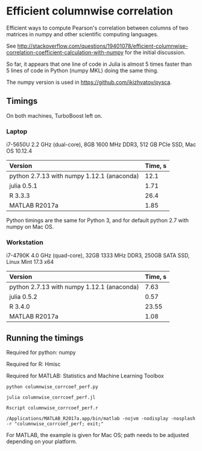# Efficient columnwise correlation

Efficient ways to compute Pearson's correlation between columns of two matrices in numpy and other scientific computing languages.

See http://stackoverflow.com/questions/19401078/efficient-columnwise-correlation-coefficient-calculation-with-numpy for the initial discussion.

So far, it appears that one line of code in Julia is almost 5 times faster than 5 lines of code in Python (numpy MKL) doing the same thing.

The numpy version is used in https://github.com/ikizhvatov/pysca.

## Timings

On both machines, TurboBoost left on.

### Laptop

i7-5650U 2.2 GHz (dual-core), 8GB 1600 MHz DDR3, 512 GB PCIe SSD, Mac OS 10.12.4

| Version                                     | Time, s |
|:------------------------------------------- |:------- |
| python 2.7.13 with numpy 1.12.1 (anaconda)  | 12.1    | 
| julia 0.5.1                                 | 1.71    |
| R 3.3.3                                     | 26.4    |
| MATLAB R2017a                               | 1.85    |

Python timings are the same for Python 3, and for default python 2.7 with numpy on Mac OS.

### Workstation

i7-4790K 4.0 GHz (quad-core), 32GB 1333 MHz DDR3, 250GB SATA SSD, Linux Mint 17.3 x64

| Version                                     | Time, s |
|:------------------------------------------- |:------- |
| python 2.7.13 with numpy 1.12.1 (anaconda)  | 7.63    | 
| julia 0.5.2                                 | 0.57    |
| R 3.4.0                                     | 23.55   |
| MATLAB R2017a                               | 1.08    |

## Running the timings

Required for python: numpy

Required for R: Hmisc

Required for MATLAB: Statistics and Machine Learning Toolbox

```python columnwise_corrcoef_perf.py```

```julia columnwise_corrcoef_perf.jl```

```Rscript columnwise_corrcoef_perf.r```

```/Applications/MATLAB_R2017a.app/bin/matlab -nojvm -nodisplay -nosplash -r "columnwise_corrcoef_perf; exit;"```

For MATLAB, the example is given for Mac OS; path needs to be adjusted depending on your platform.
